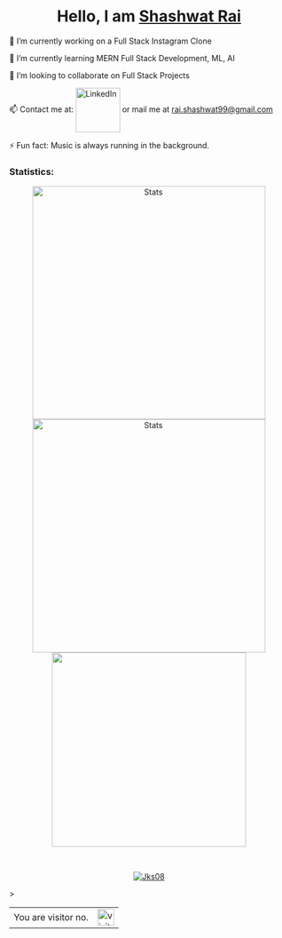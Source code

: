 <h1 align="center"> Hello, I am <a href="#">Shashwat Rai </a></h1>

🔭 I’m currently working on a Full Stack Instagram Clone

🌱 I’m currently learning MERN Full Stack Development, ML, AI

👯 I’m looking to collaborate on Full Stack Projects

📫 Contact me at: [<img align="center" alt="LinkedIn" width="80px" src="https://github.com/melanieshi0120/melanieshi0120/blob/master/linkedin.ico" />](#) or mail me at rai.shashwat99@gmail.com

⚡ Fun fact: Music is always running in the background.

### Statistics:

<p align="center">
          <img align="center" width="420" src="https://github-readme-stats.vercel.app/api?username=ShashwatR2k&count_private=true&show_icons=true&theme=github_dark" alt="Stats" />
          <img align="center" width="420" src="https://github-readme-streak-stats.herokuapp.com/?user=ShashwatR2k&theme=dark" alt="Stats" />
          <img align="center" width="350" src="https://github-readme-stats.vercel.app/api/top-langs/?username=ShashwatR2k&theme=github_dark&langs_count=5">
</p>

<br>
<p align="center"> <a href="https://github.com/ryo-ma/github-profile-trophy"><img src="https://github-profile-trophy.vercel.app/?username=ShashwatR2k" alt="Jks08" /></a> </p>

<table>
<tr>
<td>You are visitor no.</td>
<td><img src="https://profile-counter.glitch.me/ShashwatR2k/count.svg" alt="visitor count" height="30" /></td>>
</tr>
</table>
